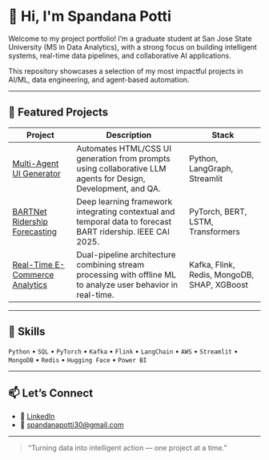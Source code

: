 # 👋 Hi, I'm Spandana Potti

Welcome to my project portfolio! I’m a graduate student at San Jose State University (MS in Data Analytics), with a strong focus on building intelligent systems, real-time data pipelines, and collaborative AI applications.

This repository showcases a selection of my most impactful projects in AI/ML, data engineering, and agent-based automation.

---

## 🚀 Featured Projects

| Project | Description | Stack |
|--------|-------------|-------|
| [Multi-Agent UI Generator](./multi-agent-ui-gen) | Automates HTML/CSS UI generation from prompts using collaborative LLM agents for Design, Development, and QA. | Python, LangGraph, Streamlit |
| [BARTNet Ridership Forecasting](./bartnet-ridership) | Deep learning framework integrating contextual and temporal data to forecast BART ridership. IEEE CAI 2025. | PyTorch, BERT, LSTM, Transformers |
| [Real-Time E-Commerce Analytics](./real-time-ecom-pipeline) | Dual-pipeline architecture combining stream processing with offline ML to analyze user behavior in real-time. | Kafka, Flink, Redis, MongoDB, SHAP, XGBoost |

---

## 🧠 Skills
`Python` • `SQL` • `PyTorch` • `Kafka` • `Flink` • `LangChain` • `AWS` • `Streamlit` • `MongoDB` • `Redis` • `Hugging Face` • `Power BI`

---

## 📫 Let’s Connect

- 💼 [LinkedIn](https://linkedin.com/in/spandana-potti)
- 📧 [spandanapotti30@gmail.com](mailto:spandanapotti30@gmail.com)

---

> “Turning data into intelligent action — one project at a time.”
